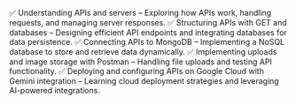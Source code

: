 ✅ Understanding APIs and servers – Exploring how APIs work, handling requests, and managing server responses.
✅ Structuring APIs with GET and databases – Designing efficient API endpoints and integrating databases for data persistence.
✅ Connecting APIs to MongoDB – Implementing a NoSQL database to store and retrieve data dynamically.
✅ Implementing uploads and image storage with Postman – Handling file uploads and testing API functionality.
✅ Deploying and configuring APIs on Google Cloud with Gemini integration – Learning cloud deployment strategies and leveraging AI-powered integrations.
